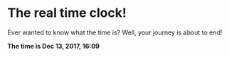 # The real time clock!

Ever wanted to know what the time is? Well, your journey is about to end!

**The time is Dec 13, 2017, 16:09**